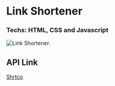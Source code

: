 # Link Shortener

### Techs: HTML, CSS and Javascript

![Link Shortener.]("https://raw.githubusercontent.com/ArthurBandeira01/link-shortener/master/link-shortener.png")

## API Link

 [Shrtco](https://shrtco.de/)
